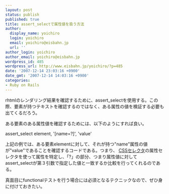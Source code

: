 ```yaml
---
layout: post
status: publish
published: true
title: assert_selectで属性値を扱う方法
author:
  display_name: yoichiro
  login: yoichiro
  email: yoichiro@eisbahn.jp
  url: ''
author_login: yoichiro
author_email: yoichiro@eisbahn.jp
wordpress_id: 485
wordpress_url: http://www.eisbahn.jp/yoichiro/?p=485
date: '2007-12-14 23:03:16 +0900'
date_gmt: '2007-12-14 14:03:16 +0900'
categories:
- Ruby on Rails
---
```


rhtmlのレンダリング結果を確認するために、assert_selectを使用する。この際、要素が持つテキストを確認するのではなく、ある属性の値を検証する必要も出てくるだろう。

ある要素のある属性値を確認するためには、以下のようにすれば良い。

assert_select element, '[name=?]', 'value'

上記の例では、ある要素elementに対して、それが持つ"name"属性の値が"value"であることを確認するコードである。つまり、
[CSSセレクタ](http://msugai.fc2web.com/web/CSS/selector.html)の属性セレクタを使って属性を特定し、「?」の部分、つまり属性値に対してassert_selectが第３引数で指定した値と一致するか比較を行ってくれるのである。

真面目にfunctionalテストを行う場合には必須となるテクニックなので、ぜひ身に付けておきたい。
